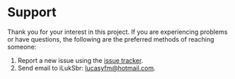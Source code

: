 Support
=======

Thank you for your interest in this project.  If you are experiencing problems or have questions, the following are the preferred methods of reaching someone:

1. Report a new issue using the [issue tracker](https://github.com/liluksbr/microprocessor/issues).
2. Send email to iLukSbr: [lucasyfm@hotmail.com](mailto:lucasyfm@hotmail.com).
